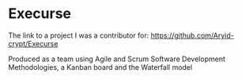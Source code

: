 # Execurse
The link to a project I was a contributor for:
https://github.com/Aryid-crypt/Execurse

Produced as a team using Agile and Scrum Software Development Methodologies, a Kanban board and the Waterfall model
